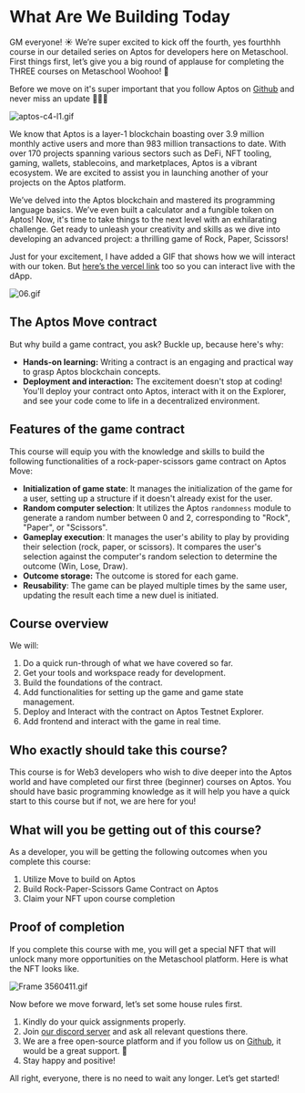 # What Are We Building Today

GM everyone! ☀️ We’re super excited to kick off the fourth, yes fourthhh course in our detailed series on Aptos for developers here on Metaschool. First things first, let’s give you a big round of applause for completing the THREE courses on Metaschool Woohoo! 🎉

Before we move on it's super important that you follow Aptos on [Github](https://github.com/aptos-labs) and never miss an update 🧑🏻‍💻

![aptos-c4-l1.gif](https://github.com/0xmetaschool/Learning-Projects/blob/main/assests_for_all/C4%20Rock%20Paper%20Scissor%20on%20Aptos%20Images/Lesson%201%20What%20Are%20We%20Building%20Today/aptos-c4-l1.gif?raw=true)

We know that Aptos is a layer-1 blockchain boasting over 3.9 million monthly active users and more than 983 million transactions to date. With over 170 projects spanning various sectors such as DeFi, NFT tooling, gaming, wallets, stablecoins, and marketplaces, Aptos is a vibrant ecosystem. We are excited to assist you in launching another of your projects on the Aptos platform.

We’ve delved into the Aptos blockchain and mastered its programming language basics. We’ve even built a calculator and a fungible token on Aptos! Now, it's time to take things to the next level with an exhilarating challenge. Get ready to unleash your creativity and skills as we dive into developing an advanced project: a thrilling game of Rock, Paper, Scissors!

Just for your excitement, I have added a GIF that shows how we will interact with our token. But [here’s the vercel link](https://rock-paper-scissors-nzp4.vercel.app/) too so you can interact live with the dApp.

![06.gif](https://github.com/0xmetaschool/Learning-Projects/blob/main/assests_for_all/C4%20Rock%20Paper%20Scissor%20on%20Aptos%20Images/Lesson%201%20What%20Are%20We%20Building%20Today/06.gif?raw=true)

## The Aptos Move contract

But why build a game contract, you ask? Buckle up, because here's why:

- **Hands-on learning:** Writing a contract is an engaging and practical way to grasp Aptos blockchain concepts.
- **Deployment and interaction:** The excitement doesn't stop at coding! You'll deploy your contract onto Aptos, interact with it on the Explorer, and see your code come to life in a decentralized environment.

## Features of the game contract

This course will equip you with the knowledge and skills to build the following functionalities of a rock-paper-scissors game contract on Aptos Move:

- **Initialization of game state**: It manages the initialization of the game for a user, setting up a structure if it doesn't already exist for the user.
- **Random computer selection**: It utilizes the Aptos `randomness` module to generate a random number between 0 and 2, corresponding to "Rock", "Paper", or "Scissors".
- **Gameplay execution**: It manages the user's ability to play by providing their selection (rock, paper, or scissors). It compares the user's selection against the computer's random selection to determine the outcome (Win, Lose, Draw).
- **Outcome storage:** The outcome is stored for each game.
- **Reusability**: The game can be played multiple times by the same user, updating the result each time a new duel is initiated.

## Course overview

We will:

1. Do a quick run-through of what we have covered so far.
2. Get your tools and workspace ready for development.
3. Build the foundations of the contract.
4. Add functionalities for setting up the game and game state management.
5. Deploy and Interact with the contract on Aptos Testnet Explorer.
6. Add frontend and interact with the game in real time.

## Who exactly should take this course?

This course is for  Web3 developers who wish to dive deeper into the Aptos world and have completed our first three (beginner) courses on Aptos. You should have basic programming knowledge as it will help you have a quick start to this course but if not, we are here for you!

## What will you be getting out of this course?

As a developer, you will be getting the following outcomes when you complete this course:

1. Utilize Move to build on Aptos
2. Build Rock-Paper-Scissors Game Contract on Aptos
3. Claim your NFT upon course completion

## Proof of completion

If you complete this course with me, you will get a special NFT that will unlock many more opportunities on the Metaschool platform. Here is what the NFT looks like.

![Frame 3560411.gif](https://github.com/0xmetaschool/Learning-Projects/blob/main/assests_for_all/C4%20Rock%20Paper%20Scissor%20on%20Aptos%20Images/Lesson%201%20What%20Are%20We%20Building%20Today/Frame_3560411.gif?raw=true)

Now before we move forward, let’s set some house rules first.

1. Kindly do your quick assignments properly.
2. Join [our discord server](https://discord.gg/vbVMUwXWgc) and ask all relevant questions there.
3. We are a free open-source platform and if you follow us on [Github](https://github.com/0xmetaschool), it would be a great support. 🫣
4. Stay happy and positive!

All right, everyone, there is no need to wait any longer. Let’s get started!
